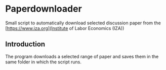 # Paperdownloader
Small script to automatically download selected discussion paper from the [https://www.iza.org](Institute of Labor Economics (IZA))

## Introduction ##
The program downloads a selected range of paper and saves them in the same folder in which the script runs.
